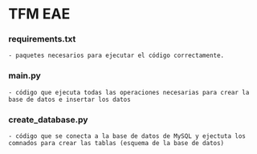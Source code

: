 # TFM EAE

### requirements.txt 
    - paquetes necesarios para ejecutar el código correctamente.

### main.py 
    - código que ejecuta todas las operaciones necesarias para crear la base de datos e insertar los datos

### create_database.py 
    - código que se conecta a la base de datos de MySQL y ejectuta los comnados para crear las tablas (esquema de la base de datos)
